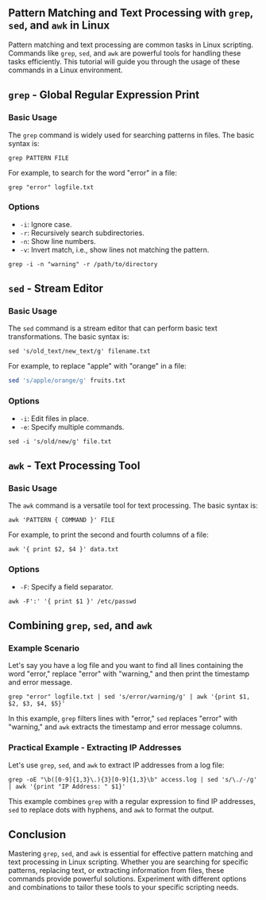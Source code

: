 ## Pattern Matching and Text Processing with `grep`, `sed`, and `awk` in Linux
Pattern matching and text processing are common tasks in Linux scripting. Commands like `grep`, `sed`, and `awk` are 
powerful tools for handling these tasks efficiently. This tutorial will guide you through the usage of these commands 
in a Linux environment.

## `grep` - Global Regular Expression Print

### Basic Usage
The `grep` command is widely used for searching patterns in files. The basic syntax is:

```
grep PATTERN FILE
```
For example, to search for the word "error" in a file:

```
grep "error" logfile.txt
```

### Options

- `-i`: Ignore case.
- `-r`: Recursively search subdirectories.
- `-n`: Show line numbers.
- `-v`: Invert match, i.e., show lines not matching the pattern.

```
grep -i -n "warning" -r /path/to/directory
```

## `sed` - Stream Editor

### Basic Usage
The `sed` command is a stream editor that can perform basic text transformations. The basic syntax is:

```
sed 's/old_text/new_text/g' filename.txt
```
For example, to replace "apple" with "orange" in a file:

```bash
sed 's/apple/orange/g' fruits.txt
```

### Options

- `-i`: Edit files in place.
- `-e`: Specify multiple commands.

```
sed -i 's/old/new/g' file.txt
```

## `awk` - Text Processing Tool

### Basic Usage
The `awk` command is a versatile tool for text processing. The basic syntax is:

```
awk 'PATTERN { COMMAND }' FILE
```
For example, to print the second and fourth columns of a file:

```
awk '{ print $2, $4 }' data.txt
```

### Options

- `-F`: Specify a field separator.

```
awk -F':' '{ print $1 }' /etc/passwd
```

## Combining `grep`, `sed`, and `awk`

### Example Scenario
Let's say you have a log file and you want to find all lines containing the word "error," replace "error" with "warning,"
and then print the timestamp and error message.

```
grep "error" logfile.txt | sed 's/error/warning/g' | awk '{print $1, $2, $3, $4, $5}'
```
In this example, `grep` filters lines with "error," `sed` replaces "error" with "warning," and `awk` extracts the timestamp
and error message columns.

### Practical Example - Extracting IP Addresses
Let's use `grep`, `sed`, and `awk` to extract IP addresses from a log file:

```
grep -oE "\b([0-9]{1,3}\.){3}[0-9]{1,3}\b" access.log | sed 's/\./-/g' | awk '{print "IP Address: " $1}'
```
This example combines `grep` with a regular expression to find IP addresses, `sed` to replace dots with hyphens, and `awk`
to format the output.

## Conclusion
Mastering `grep`, `sed`, and `awk` is essential for effective pattern matching and text processing in Linux scripting. 
Whether you are searching for specific patterns, replacing text, or extracting information from files, these commands 
provide powerful solutions. Experiment with different options and combinations to tailor these tools to your specific 
scripting needs.
